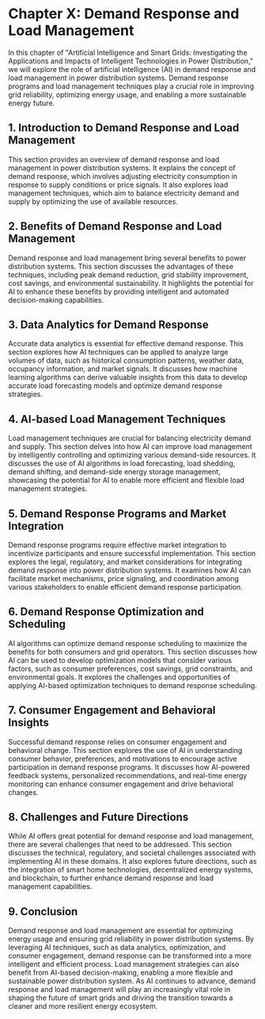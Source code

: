 Chapter X: Demand Response and Load Management
==============================================

In this chapter of "Artificial Intelligence and Smart Grids: Investigating the Applications and Impacts of Intelligent Technologies in Power Distribution," we will explore the role of artificial intelligence (AI) in demand response and load management in power distribution systems. Demand response programs and load management techniques play a crucial role in improving grid reliability, optimizing energy usage, and enabling a more sustainable energy future.

**1. Introduction to Demand Response and Load Management**
----------------------------------------------------------

This section provides an overview of demand response and load management in power distribution systems. It explains the concept of demand response, which involves adjusting electricity consumption in response to supply conditions or price signals. It also explores load management techniques, which aim to balance electricity demand and supply by optimizing the use of available resources.

**2. Benefits of Demand Response and Load Management**
------------------------------------------------------

Demand response and load management bring several benefits to power distribution systems. This section discusses the advantages of these techniques, including peak demand reduction, grid stability improvement, cost savings, and environmental sustainability. It highlights the potential for AI to enhance these benefits by providing intelligent and automated decision-making capabilities.

**3. Data Analytics for Demand Response**
-----------------------------------------

Accurate data analytics is essential for effective demand response. This section explores how AI techniques can be applied to analyze large volumes of data, such as historical consumption patterns, weather data, occupancy information, and market signals. It discusses how machine learning algorithms can derive valuable insights from this data to develop accurate load forecasting models and optimize demand response strategies.

**4. AI-based Load Management Techniques**
------------------------------------------

Load management techniques are crucial for balancing electricity demand and supply. This section delves into how AI can improve load management by intelligently controlling and optimizing various demand-side resources. It discusses the use of AI algorithms in load forecasting, load shedding, demand shifting, and demand-side energy storage management, showcasing the potential for AI to enable more efficient and flexible load management strategies.

**5. Demand Response Programs and Market Integration**
------------------------------------------------------

Demand response programs require effective market integration to incentivize participants and ensure successful implementation. This section explores the legal, regulatory, and market considerations for integrating demand response into power distribution systems. It examines how AI can facilitate market mechanisms, price signaling, and coordination among various stakeholders to enable efficient demand response participation.

**6. Demand Response Optimization and Scheduling**
--------------------------------------------------

AI algorithms can optimize demand response scheduling to maximize the benefits for both consumers and grid operators. This section discusses how AI can be used to develop optimization models that consider various factors, such as consumer preferences, cost savings, grid constraints, and environmental goals. It explores the challenges and opportunities of applying AI-based optimization techniques to demand response scheduling.

**7. Consumer Engagement and Behavioral Insights**
--------------------------------------------------

Successful demand response relies on consumer engagement and behavioral change. This section explores the use of AI in understanding consumer behavior, preferences, and motivations to encourage active participation in demand response programs. It discusses how AI-powered feedback systems, personalized recommendations, and real-time energy monitoring can enhance consumer engagement and drive behavioral changes.

**8. Challenges and Future Directions**
---------------------------------------

While AI offers great potential for demand response and load management, there are several challenges that need to be addressed. This section discusses the technical, regulatory, and societal challenges associated with implementing AI in these domains. It also explores future directions, such as the integration of smart home technologies, decentralized energy systems, and blockchain, to further enhance demand response and load management capabilities.

**9. Conclusion**
-----------------

Demand response and load management are essential for optimizing energy usage and ensuring grid reliability in power distribution systems. By leveraging AI techniques, such as data analytics, optimization, and consumer engagement, demand response can be transformed into a more intelligent and efficient process. Load management strategies can also benefit from AI-based decision-making, enabling a more flexible and sustainable power distribution system. As AI continues to advance, demand response and load management will play an increasingly vital role in shaping the future of smart grids and driving the transition towards a cleaner and more resilient energy ecosystem.
